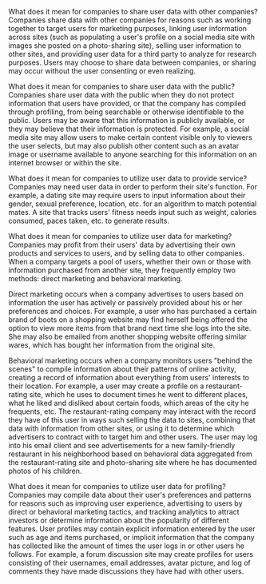 What does it mean for companies to share user data with other companies?
Companies share data with other companies for reasons such as working together to target users for marketing purposes, linking user information across sites (such as populating a user's profile on a social media site with images she posted on a photo-sharing site), selling user information to other sites, and providing user data for a third party to analyze for research purposes.  Users may choose to share data between companies, or sharing may occur without the user consenting or even realizing. 

What does it mean for companies to share user data with the public?
Companies share user data with the public when they do not protect information that users have provided, or that the company has compiled through profiling, from being searchable or otherwise identifiable to the public.  Users may be aware that this information is publicly available, or they may believe that their information is protected.  For example, a social media site may allow users to make certain content visible only to viewers the user selects, but may also publish other content such as an avatar image or username available to anyone searching for this information on an internet browser or within the site. 

What does it mean for companies to utilize user data to provide service?
Companies may need user data in order to perform their site's function. For example, a dating site may require users to input information about their gender, sexual preference, location, etc. for an algorithm to match potential mates.  A site that tracks users' fitness needs input such as weight, calories consumed, paces taken, etc. to generate results.  

What does it mean for companies to utilize user data for marketing?
Companies may profit from their users' data by advertising their own products and services to users, and by selling data to other companies.  When a company targets a pool of users, whether their own or those with information purchased from another site, they frequently employ two methods: direct marketing and behavioral marketing. 

Direct marketing occurs when a company advertises to users based on information the user has actively or passively provided about his or her preferences and choices.  For example, a user who has purchased a certain brand of boots on a shopping website may find herself being offered the option to view more items from that brand next time she logs into the site.  She may also be emailed from another shopping website offering similar wares, which has bought her information from the original site.

Behavioral marketing occurs when a company monitors users "behind the scenes" to compile information about their patterns of online activity, creating a record of information about everything from users' interests to their location.  For example, a user may create a profile on a restaurant-rating site, which he uses to document times he went to different places, what he liked and disliked about certain foods, which areas of the city he frequents, etc.  The restaurant-rating company may interact with the record they have of this user in ways such selling the data to sites, combining that data with information from other sites, or using it to determine which advertisers to contract with to target him and other users.  The user may log into his email client and see advertisements for a new family-friendly restaurant in his neighborhood based on behavioral data aggregated from the restaurant-rating site and photo-sharing site where he has documented photos of his children.

What does it mean for companies to utilize user data for profiling?
Companies may compile data about their user's preferences and patterns for reasons such as improving user experience, advertising to users by direct or behavioral marketing tactics, and tracking analytics to attract investors or determine information about the popularity of different features.  User profiles may contain explicit information entered by the user such as age and items purchased, or implicit information that the company has collected like the amount of times the user logs in or other users he follows.  For example, a forum discussion site may create profiles for users consisting of their usernames, email addresses, avatar picture, and log of comments they have made discussions they have had with other users. 

